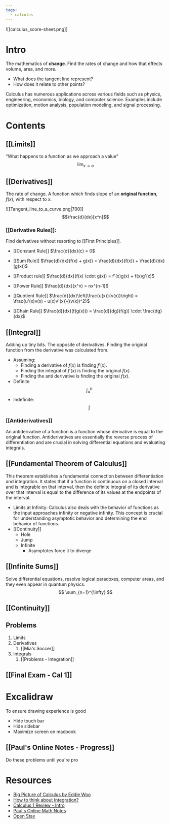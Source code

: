 ```yaml
---
tags:
  - calculus
---
```

![[calculus_score-sheet.png]]
# Intro
The mathematics of **change**. Find the rates of change and how that effects volume, area, and more.

- What does the tangent line represent?
- How does it relate to other points?
  
Calculus has numerous applications across various fields such as physics, engineering, economics, biology, and computer science. Examples include optimization, motion analysis, population modeling, and signal processing.
# Contents

## [[Limits]]
  "What happens to a function as we approach a value"
  $$\lim_{x \to a} $$
## [[Derivatives]]
The rate of change. A function which finds slope of an **original function**, $f(x)$, with respect to $x$.  

![[Tangent_line_to_a_curve.png|700]]
$$\frac{d}{dx}[x^n]$$
### [[Derivative Rules]]: 
Find derivatives without resorting to [[First Principles]]. 
- [[Constant Rule]]
  $\frac{d}{dx}(c) = 0$
  
- [[Sum Rule]]
  $\frac{d}{dx}(f(x) + g(x)) = \frac{d}{dx}(f(x)) + \frac{d}{dx}(g(x))$
  
- [[Product rule]]
  $\frac{d}{dx}(f(x) \cdot g(x)) = f'(x)g(x) + f(x)g'(x)$
  
- [[Power Rule]]
  $\frac{d}{dx}(x^n) = nx^{n-1}$
  
- [[Quotient Rule]]
  $\frac{d}{dx}\left(\frac{u(x)}{v(x)}\right) = \frac{u'(x)v(x) - u(x)v'(x)}{(v(x))^2}$
	  
- [[Chain Rule]]
  $\frac{d}{dx}(f(g(x))) = \frac{d}{dg}(f(g)) \cdot \frac{dg}{dx}$
## [[Integral]]
Adding up tiny bits. The opposite of derivatives. Finding the original function from the derivative was calculated from.
- Assuming:
	- Finding a derivative of $f(x)$ is finding $f'(x)$. 
	- Finding the integral of $f'(x)$ is finding the original $f(x)$.
	- Finding the anti derivative is finding the original $f(x)$.
- Definite
  $$\int_{a}^b$$
- Indefinite:
  $$\int$$
### [[Antiderivatives]]
  An antiderivative of a function is a function whose derivative is equal to the original function. Antiderivatives are essentially the reverse process of differentiation and are crucial in solving differential equations and evaluating integrals.
## [[Fundamental Theorem of Calculus]]
  This theorem establishes a fundamental connection between differentiation and integration. It states that if a function is continuous on a closed interval and is integrable on that interval, then the definite integral of its derivative over that interval is equal to the difference of its values at the endpoints of the interval.
- Limits at Infinity: 
  Calculus also deals with the behavior of functions as the input approaches infinity or negative infinity. This concept is crucial for understanding asymptotic behavior and determining the end behavior of functions.
- [[Continuity]]
	- Hole
	- Jump
	- Infinite
		- Asymptotes force it to diverge

## [[Infinite Sums]]
Solve differential equations, resolve logical paradoxes, computer areas, and they even appear in quantum physics.
$$
\sum_{n=1}^{\infty}
$$



## [[Continuity]]

## Problems

1. Limits
2. Derivatives
	1. [[Mia's Soccer]]
3. Integrals
	1. [[Problems - Integration]]


## [[Final Exam - Cal 1]]


# Excalidraw
To ensure drawing experience is good 
- Hide touch bar
- Hide sidebar
- Maximize screen on macbook

## [[Paul's Online Notes - Progress]]

Do these problems until you're pro

# Resources
- [Big Picture of Calculus by Eddie Woo](https://www.youtube.com/watch?v=tt2DGYOi3hc&ab_channel=EddieWoo)
- [How to think about Integration?](https://www.youtube.com/watch?v=MwVBzE7Z5gw&t=329s&ab_channel=MathTheWorld)
- [Calculus 1 Review - Intro](https://www.youtube.com/watch?v=GiCojsAWRj0&ab_channel=TheOrganicChemistryTutor)
- [Paul's Online Math Notes](https://tutorial.math.lamar.edu/Problems/CalcI/CalcI.aspx)
- [Open Stax](https://openstax.org/books/calculus-volume-1/pages/2-3-the-limit-laws)